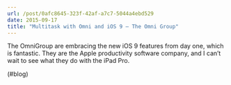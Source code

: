 ```yaml
---
url: /post/0afc8645-323f-42af-a7c7-5044a4ebd529
date: 2015-09-17
title: "Multitask with Omni and iOS 9 – The Omni Group"
---
```


The OmniGroup are embracing the new iOS 9 features from day one, which is fantastic. They are the Apple productivity software company, and I can&#8217;t wait to see what they do with the iPad Pro.



(#blog)
